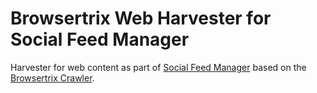 # Browsertrix Web Harvester for Social Feed Manager

Harvester for web content as part of [Social Feed Manager](https://gwu-libraries.github.io/sfm-ui/) based on the [Browsertrix Crawler](https://github.com/webrecorder/browsertrix-crawler).
